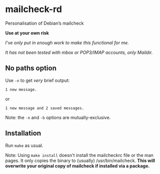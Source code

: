 # mailcheck-rd
Personalisation of Debian’s mailcheck

**Use at your own risk**

*I’ve only put in enough work to make this functional for me.*

*It has not been tested with mbox or POP3/IMAP accounts, only Maildir.*

No paths option
---------------

Use `-n` to get *very* brief output:

    1 new message.

or

    1 new message and 2 saved messages.

Note: the `-n` and `-b` options are mutually-exclusive.

Installation
------------

Run `make` as usual.

Note: Using `make install` doesn't install the mailcheckrc file or the man pages. It only copies the binary to (usually) /usr/bin/mailcheck. **This will overwrite your original copy of mailcheck if installed via a package.**
